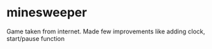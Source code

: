 # minesweeper
Game taken from internet. Made few improvements like adding clock, start/pause function
